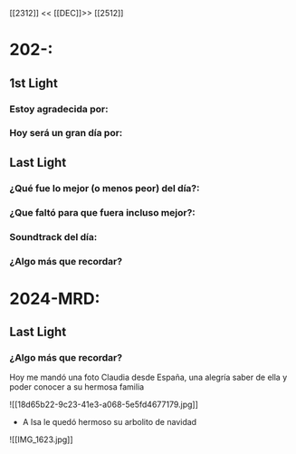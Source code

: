 [[2312]] << [[DEC]]>> [[2512]]
# 202-:

## 1st Light

### Estoy agradecida por:


### Hoy será un gran día por:


## Last Light

### ¿Qué fue lo mejor (o menos peor) del día?:


### ¿Que faltó para que fuera incluso mejor?:


### Soundtrack del día:


### ¿Algo más que recordar?



# 2024-MRD:
## Last Light
### ¿Algo más que recordar?
Hoy me mandó una foto Claudia desde España, una alegría saber de ella y poder conocer a su hermosa familia 

![[18d65b22-9c23-41e3-a068-5e5fd4677179.jpg]]

- A Isa le quedó hermoso su arbolito de navidad 

![[IMG_1623.jpg]]
